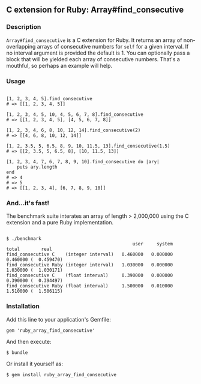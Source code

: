 ## C extension for Ruby: Array#find_consecutive

### Description
   
`Array#find_consecutive` is a C extension for Ruby. It returns an array of non-overlapping arrays of consecutive numbers for `self` for a given interval. If no interval argument is provided the default is 1. You can optionally pass a block that will be yielded each array of consecutive numbers. That's a mouthful, so perhaps an example will help.

### Usage

```

[1, 2, 3, 4, 5].find_consecutive
# => [[1, 2, 3, 4, 5]]

[1, 2, 3, 4, 5, 10, 4, 5, 6, 7, 8].find_consecutive
# => [[1, 2, 3, 4, 5], [4, 5, 6, 7, 8]]

[1, 2, 3, 4, 6, 8, 10, 12, 14].find_consecutive(2)
# => [[4, 6, 8, 10, 12, 14]]

[1, 2, 3.5, 5, 6.5, 8, 9, 10, 11.5, 13].find_consecutive(1.5)
# => [[2, 3.5, 5, 6.5, 8], [10, 11.5, 13]]

[1, 2, 3, 4, 7, 6, 7, 8, 9, 10].find_consecutive do |ary|
    puts ary.length
end
# => 4
# => 5
# => [[1, 2, 3, 4], [6, 7, 8, 9, 10]]

```

### And...it's fast!

The benchmark suite interates an array of length > 2,000,000 using the C extension and a pure Ruby implementation.

```

$ ./benchmark
                                               user     system      total        real
find_consecutive C    (integer interval)   0.460000   0.000000   0.460000 (  0.459470)
find_consecutive Ruby (integer interval)   1.030000   0.000000   1.030000 (  1.030171)
find_consecutive C    (float interval)     0.390000   0.000000   0.390000 (  0.394497)
find_consecutive Ruby (float interval)     1.500000   0.010000   1.510000 (  1.506115)   

```
   
### Installation

Add this line to your application's Gemfile:

    gem 'ruby_array_find_consecutive'

And then execute:

    $ bundle

Or install it yourself as:

    $ gem install ruby_array_find_consecutive
